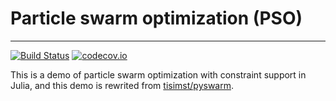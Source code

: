 # Particle swarm optimization (PSO)
----------

[![Build Status](https://travis-ci.org/yuehhua/PSO.jl.svg?branch=master)](https://travis-ci.org/yuehhua/PSO.jl)
[![codecov.io](http://codecov.io/github/yuehhua/PSO.jl/coverage.svg?branch=master)](http://codecov.io/github/yuehhua/PSO.jl?branch=master)

This is a demo of particle swarm optimization with constraint support in Julia, and this demo is rewrited from [tisimst/pyswarm](https://github.com/tisimst/pyswarm/).

